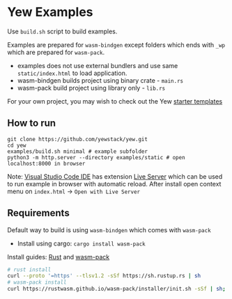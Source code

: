# Yew Examples

Use `build.sh` script to build examples. 

Examples are prepared for `wasm-bindgen` except folders which ends with `_wp` which are prepared for `wasm-pack`.

- examples does not use external bundlers and use same `static/index.html` to load application.
- wasm-bindgen builds project using binary crate - `main.rs`
- wasm-pack build project using library only - `lib.rs`

For your own project, you may wish to check out the Yew [starter templates](https://yew.rs/docs/getting-started/starter-templates)


## How to run

```
git clone https://github.com/yewstack/yew.git
cd yew
examples/build.sh minimal # example subfolder
python3 -m http.server --directory examples/static # open localhost:8000 in browser
```


Note: [Visual Studio Code IDE](https://code.visualstudio.com/) has extension [Live Server](https://marketplace.visualstudio.com/items?itemName=ritwickdey.LiveServer) which can be used to run example in browser with automatic reload. After install open context menu on `index.html` -> `Open with Live Server`

## Requirements

Default way to build is using `wasm-bindgen` which comes with `wasm-pack`

- Install using cargo: `cargo install wasm-pack`

Install guides: [Rust](https://www.rust-lang.org/learn/get-started) and [wasm-pack](https://rustwasm.github.io/wasm-pack/installer/)

```bash
# rust install
curl --proto '=https' --tlsv1.2 -sSf https://sh.rustup.rs | sh
# wasm-pack install
curl https://rustwasm.github.io/wasm-pack/installer/init.sh -sSf | sh;
```
